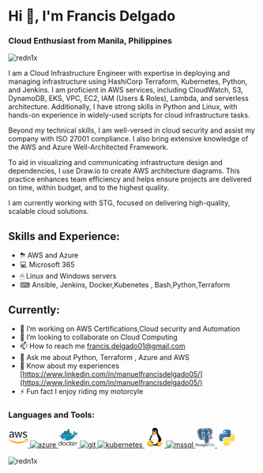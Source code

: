 <h1 align="left">Hi 👋, I'm Francis Delgado</h1>
<h3 align="left">Cloud  Enthusiast from Manila, Philippines</h3>

<p align="left"> <img src="https://komarev.com/ghpvc/?username=redn1x&label=Profile%20views&color=0e75b6&style=flat" alt="redn1x" /> </p>

<p align="left">
I am a Cloud Infrastructure Engineer with expertise in deploying and managing infrastructure using HashiCorp Terraform, Kubernetes, Python, and Jenkins. I am proficient in AWS services, including CloudWatch, S3, DynamoDB, EKS, VPC, EC2, IAM (Users & Roles), Lambda, and serverless architecture. Additionally, I have strong skills in Python and Linux, with hands-on experience in widely-used scripts for cloud infrastructure tasks.

Beyond my technical skills, I am well-versed in cloud security and assist my company with ISO 27001 compliance. I also bring extensive knowledge of the AWS and Azure Well-Architected Framework.

To aid in visualizing and communicating infrastructure design and dependencies, I use Draw.io to create AWS architecture diagrams. This practice enhances team efficiency and helps ensure projects are delivered on time, within budget, and to the highest quality.

I am currently working with STG, focused on delivering high-quality, scalable cloud solutions.

</p>

## Skills and Experience: 
* ⛈ AWS and Azure
* 💻 Microsoft 365
* 🖱 Linux and Windows servers
* ⌨ Ansible, Jenkins, Docker,Kubenetes , Bash,Python,Terraform

## Currently:

- 🔭 I’m working on AWS Certifications,Cloud security and Automation
- 👯 I’m looking to collaborate on Cloud Computing 
- 📫 How to reach me francis.delgado01@gmail.com
- 💬 Ask me about Python, Terraform , Azure and AWS
- 📄 Know about my experiences [https://www.linkedin.com/in/manuelfrancisdelgado05/](https://www.linkedin.com/in/manuelfrancisdelgado05/)
- ⚡ Fun fact I enjoy riding my motorcyle


<h3 align="left">Languages and Tools:</h3>
<p align="left"> <a href="https://aws.amazon.com" target="_blank" rel="noreferrer"> <img src="https://raw.githubusercontent.com/devicons/devicon/master/icons/amazonwebservices/amazonwebservices-original-wordmark.svg" alt="aws" width="40" height="40"/> </a> <a href="https://azure.microsoft.com/en-in/" target="_blank" rel="noreferrer"> <img src="https://www.vectorlogo.zone/logos/microsoft_azure/microsoft_azure-icon.svg" alt="azure" width="40" height="40"/> </a> <a href="https://www.docker.com/" target="_blank" rel="noreferrer"> <img src="https://raw.githubusercontent.com/devicons/devicon/master/icons/docker/docker-original-wordmark.svg" alt="docker" width="40" height="40"/> </a> <a href="https://git-scm.com/" target="_blank" rel="noreferrer"> <img src="https://www.vectorlogo.zone/logos/git-scm/git-scm-icon.svg" alt="git" width="40" height="40"/> </a> <a href="https://kubernetes.io" target="_blank" rel="noreferrer"> <img src="https://www.vectorlogo.zone/logos/kubernetes/kubernetes-icon.svg" alt="kubernetes" width="40" height="40"/> </a> <a href="https://www.linux.org/" target="_blank" rel="noreferrer"> <img src="https://raw.githubusercontent.com/devicons/devicon/master/icons/linux/linux-original.svg" alt="linux" width="40" height="40"/> </a> <a href="https://www.microsoft.com/en-us/sql-server" target="_blank" rel="noreferrer"> <img src="https://www.svgrepo.com/show/303229/microsoft-sql-server-logo.svg" alt="mssql" width="40" height="40"/> </a> <a href="https://www.postgresql.org" target="_blank" rel="noreferrer"> <img src="https://raw.githubusercontent.com/devicons/devicon/master/icons/postgresql/postgresql-original-wordmark.svg" alt="postgresql" width="40" height="40"/> </a> <a href="https://www.python.org" target="_blank" rel="noreferrer"> <img src="https://raw.githubusercontent.com/devicons/devicon/master/icons/python/python-original.svg" alt="python" width="40" height="40"/> </a> </p>

<p><img align="center" src="https://github-readme-stats.vercel.app/api/top-langs?username=redn1x&show_icons=true&locale=en&layout=compact" alt="redn1x" /></p>
